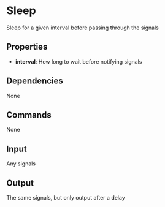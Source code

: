 Sleep
===========

Sleep for a given interval before passing through the signals

Properties
--------------

-   **interval**: How long to wait before notifying signals


Dependencies
----------------
None

Commands
----------------
None

Input
-------
Any signals

Output
---------
The same signals, but only output after a delay
